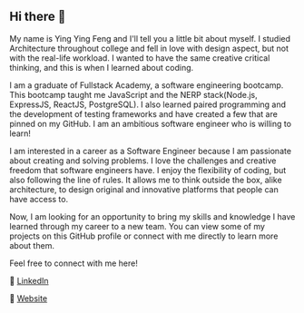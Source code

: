 ## Hi there 👋

My name is Ying Ying Feng and I'll tell you a little bit about myself. I studied Architecture throughout college and fell in love with design aspect, but not with the real-life workload. I wanted to have the same creative critical thinking, and this is when I learned about coding.

I am a graduate of Fullstack Academy, a software engineering bootcamp. This bootcamp taught me JavaScript and the NERP stack(Node.js, ExpressJS, ReactJS, PostgreSQL). I also learned paired programming and the development of testing frameworks and have created a few that are pinned on my GitHub. I am an ambitious software engineer who is willing to learn!

I am interested in a career as a Software Engineer because I am passionate about creating and solving problems.  I love the challenges and creative freedom that software engineers have. I enjoy the flexibility of coding, but also following the line of rules. It allows me to think outside the box, alike architecture, to design original and innovative platforms that people can have access to.

Now, I am looking for an opportunity to bring my skills and knowledge I have learned through my career to a new team. You can view some of my projects on this GitHub profile or connect with me directly to learn more about them.

Feel free to connect with me here!

🌱 [LinkedIn](https://www.linkedin.com/in/yingyingfeng1/)

🌱 [Website](https://www.yingying-feng.com)


<!--
**yingying127/yingying127** is a ✨ _special_ ✨ repository because its `README.md` (this file) appears on your GitHub profile.

Here are some ideas to get you started:

- 🔭 I’m currently working on ...
- 🌱 I’m currently learning ...
- 👯 I’m looking to collaborate on ...
- 🤔 I’m looking for help with ...
- 💬 Ask me about ...
- 📫 How to reach me: ...
- 😄 Pronouns: ...
- ⚡ Fun fact: ...
-->
